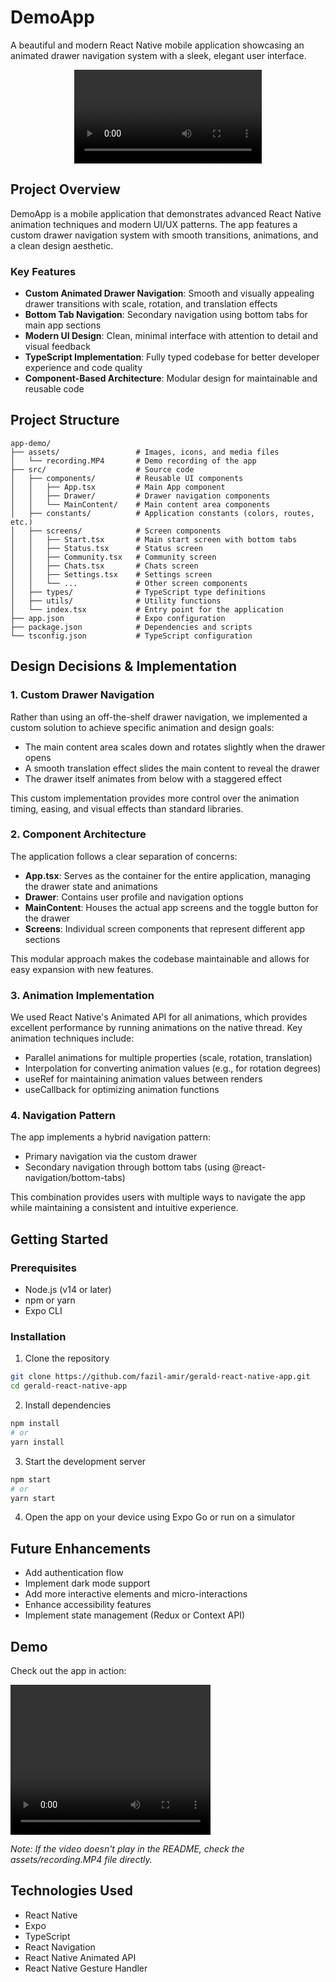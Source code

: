 # DemoApp

A beautiful and modern React Native mobile application showcasing an animated drawer navigation system with a sleek, elegant user interface.

<p align="center">
  <video width="300" controls>
    <source src="./assets/recording.MP4" type="video/mp4">
  </video>
</p>

## Project Overview

DemoApp is a mobile application that demonstrates advanced React Native animation techniques and modern UI/UX patterns. The app features a custom drawer navigation system with smooth transitions, animations, and a clean design aesthetic.

### Key Features

- **Custom Animated Drawer Navigation**: Smooth and visually appealing drawer transitions with scale, rotation, and translation effects
- **Bottom Tab Navigation**: Secondary navigation using bottom tabs for main app sections
- **Modern UI Design**: Clean, minimal interface with attention to detail and visual feedback
- **TypeScript Implementation**: Fully typed codebase for better developer experience and code quality
- **Component-Based Architecture**: Modular design for maintainable and reusable code

## Project Structure

```
app-demo/
├── assets/                 # Images, icons, and media files
│   └── recording.MP4       # Demo recording of the app
├── src/                    # Source code
│   ├── components/         # Reusable UI components
│   │   ├── App.tsx         # Main App component
│   │   ├── Drawer/         # Drawer navigation components
│   │   └── MainContent/    # Main content area components
│   ├── constants/          # Application constants (colors, routes, etc.)
│   ├── screens/            # Screen components
│   │   ├── Start.tsx       # Main start screen with bottom tabs
│   │   ├── Status.tsx      # Status screen
│   │   ├── Community.tsx   # Community screen
│   │   ├── Chats.tsx       # Chats screen
│   │   ├── Settings.tsx    # Settings screen
│   │   └── ...             # Other screen components
│   ├── types/              # TypeScript type definitions
│   ├── utils/              # Utility functions
│   └── index.tsx           # Entry point for the application
├── app.json                # Expo configuration
├── package.json            # Dependencies and scripts
└── tsconfig.json           # TypeScript configuration
```

## Design Decisions & Implementation

### 1. Custom Drawer Navigation

Rather than using an off-the-shelf drawer navigation, we implemented a custom solution to achieve specific animation and design goals:

- The main content area scales down and rotates slightly when the drawer opens
- A smooth translation effect slides the main content to reveal the drawer
- The drawer itself animates from below with a staggered effect

This custom implementation provides more control over the animation timing, easing, and visual effects than standard libraries.

### 2. Component Architecture

The application follows a clear separation of concerns:

- **App.tsx**: Serves as the container for the entire application, managing the drawer state and animations
- **Drawer**: Contains user profile and navigation options
- **MainContent**: Houses the actual app screens and the toggle button for the drawer
- **Screens**: Individual screen components that represent different app sections

This modular approach makes the codebase maintainable and allows for easy expansion with new features.

### 3. Animation Implementation

We used React Native's Animated API for all animations, which provides excellent performance by running animations on the native thread. Key animation techniques include:

- Parallel animations for multiple properties (scale, rotation, translation)
- Interpolation for converting animation values (e.g., for rotation degrees)
- useRef for maintaining animation values between renders
- useCallback for optimizing animation functions

### 4. Navigation Pattern

The app implements a hybrid navigation pattern:

- Primary navigation via the custom drawer
- Secondary navigation through bottom tabs (using @react-navigation/bottom-tabs)

This combination provides users with multiple ways to navigate the app while maintaining a consistent and intuitive experience.

## Getting Started

### Prerequisites

- Node.js (v14 or later)
- npm or yarn
- Expo CLI

### Installation

1. Clone the repository
```bash
git clone https://github.com/fazil-amir/gerald-react-native-app.git
cd gerald-react-native-app
```

2. Install dependencies
```bash
npm install
# or
yarn install
```

3. Start the development server
```bash
npm start
# or
yarn start
```

4. Open the app on your device using Expo Go or run on a simulator

## Future Enhancements

- Add authentication flow
- Implement dark mode support
- Add more interactive elements and micro-interactions
- Enhance accessibility features
- Implement state management (Redux or Context API)

## Demo

Check out the app in action:

<video width="320" height="240" controls>
  <source src="./assets/recording.MP4" type="video/mp4">
</video>

*Note: If the video doesn't play in the README, check the assets/recording.MP4 file directly.*

## Technologies Used

- React Native
- Expo
- TypeScript
- React Navigation
- React Native Animated API
- React Native Gesture Handler 